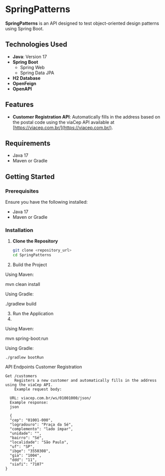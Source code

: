 # SpringPatterns

**SpringPatterns** is an API designed to test object-oriented design patterns using Spring Boot.

## Technologies Used

- **Java**: Version 17
- **Spring Boot**
  - Spring Web
  - Spring Data JPA
- **H2 Database**
- **OpenFeign**
- **OpenAPI**

## Features

- **Customer Registration API**: Automatically fills in the address based on the postal code using the viaCep API available at [https://viacep.com.br/](https://viacep.com.br/).

## Requirements

- Java 17
- Maven or Gradle

## Getting Started

### Prerequisites

Ensure you have the following installed:
- Java 17
- Maven or Gradle

### Installation

1. **Clone the Repository**
   ```sh
   git clone <repository_url>
   cd SpringPatterns
2. Build the Project

Using Maven:

mvn clean install

Using Gradle:

./gradlew build

3. Run the Application
4. 
Using Maven:

mvn spring-boot:run

Using Gradle:

    ./gradlew bootRun

API Endpoints
Customer Registration

    Get /customers
        Registers a new customer and automatically fills in the address using the viaCep API.
        Example request body:

      URL: viacep.com.br/ws/01001000/json/
      Example response:
      json

      {
      "cep": "01001-000",
      "logradouro": "Praça da Sé",
      "complemento": "lado ímpar",
      "unidade": "",
      "bairro": "Sé",
      "localidade": "São Paulo",
      "uf": "SP",
      "ibge": "3550308",
      "gia": "1004",
      "ddd": "11",
      "siafi": "7107"
    }
      
